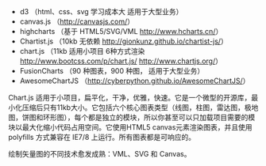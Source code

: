 - d3 （html、css、svg 学习成本大 适用于大型业务）
- canvas.js  （<http://canvasjs.com/>）
- highcharts  （基于 HTML5/SVG/VML <http://www.hcharts.cn/>）
- Chartist.js  （10kb 无依赖 <http://gionkunz.github.io/chartist-js/>）
- chart.js （11kb 适用小项目 6种方式渲染 <http://www.bootcss.com/p/chart.js/> <http://www.chartjs.org/>）
- FusionCharts （90 种图表，900 种图， 适用于大型业务）
- AwesomeChartJS  （<http://cyberpython.github.io/AwesomeChartJS/>）


Chart.js 适用于小项目，扁平化，干净，优雅，快速。它是一个微型的开源库，最小化压缩后只有11kb大小。它包括六个核心图表类型（线图，柱图，雷达图，极地图，饼图和环形图），每个都是独立的模块，所以你甚至可以只加载项目需要的模块以最大化缩小代码占用空间。它使用HTML5 canvas元素渲染图表，并且使用 polyfills 方式兼容在 IE7/8 上运行。所有图表都是可响应的。

 绘制矢量图的不同技术愈发成熟：VML、SVG 和 Canvas。